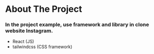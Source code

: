 # About The Project
### In the project example, use framework and library in clone website Instagram.
* React (JS)
* tailwindcss (CSS framework)
